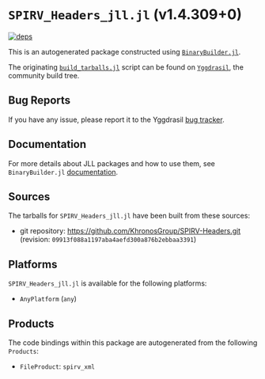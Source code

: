 # `SPIRV_Headers_jll.jl` (v1.4.309+0)

[![deps](https://juliahub.com/docs/SPIRV_Headers_jll/deps.svg)](https://juliahub.com/ui/Packages/General/SPIRV_Headers_jll/)

This is an autogenerated package constructed using [`BinaryBuilder.jl`](https://github.com/JuliaPackaging/BinaryBuilder.jl).

The originating [`build_tarballs.jl`](https://github.com/JuliaPackaging/Yggdrasil/blob/bb48b83737ee7d4b6c37efe1631f6232ce664b1b/S/SPIRV_Headers/build_tarballs.jl) script can be found on [`Yggdrasil`](https://github.com/JuliaPackaging/Yggdrasil/), the community build tree.

## Bug Reports

If you have any issue, please report it to the Yggdrasil [bug tracker](https://github.com/JuliaPackaging/Yggdrasil/issues).

## Documentation

For more details about JLL packages and how to use them, see `BinaryBuilder.jl` [documentation](https://docs.binarybuilder.org/stable/jll/).

## Sources

The tarballs for `SPIRV_Headers_jll.jl` have been built from these sources:

* git repository: https://github.com/KhronosGroup/SPIRV-Headers.git (revision: `09913f088a1197aba4aefd300a876b2ebbaa3391`)

## Platforms

`SPIRV_Headers_jll.jl` is available for the following platforms:

* `AnyPlatform` (`any`)

## Products

The code bindings within this package are autogenerated from the following `Products`:

* `FileProduct`: `spirv_xml`
